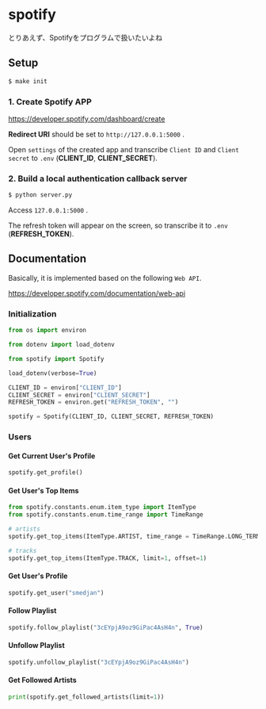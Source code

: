 # spotify

とりあえず、Spotifyをプログラムで扱いたいよね

## Setup

```bash
$ make init
```

### 1. Create Spotify APP

<https://developer.spotify.com/dashboard/create>

**Redirect URI** should be set to `http://127.0.0.1:5000` .

Open `settings` of the created app and transcribe `Client ID` and `Client secret` to `.env` (**CLIENT_ID**, **CLIENT_SECRET**).

### 2. Build a local authentication callback server

```bash
$ python server.py
```

Access `127.0.0.1:5000` .

The refresh token will appear on the screen, so transcribe it to `.env` (**REFRESH_TOKEN**).

## Documentation

Basically, it is implemented based on the following `Web API`.

<https://developer.spotify.com/documentation/web-api>

### Initialization

```python
from os import environ

from dotenv import load_dotenv

from spotify import Spotify

load_dotenv(verbose=True)

CLIENT_ID = environ["CLIENT_ID"]
CLIENT_SECRET = environ["CLIENT_SECRET"]
REFRESH_TOKEN = environ.get("REFRESH_TOKEN", "")

spotify = Spotify(CLIENT_ID, CLIENT_SECRET, REFRESH_TOKEN)
```

### Users

#### Get Current User's Profile

```python
spotify.get_profile()
```

#### Get User's Top Items

```python
from spotify.constants.enum.item_type import ItemType
from spotify.constants.enum.time_range import TimeRange

# artists
spotify.get_top_items(ItemType.ARTIST, time_range = TimeRange.LONG_TERM, limit=1)

# tracks
spotify.get_top_items(ItemType.TRACK, limit=1, offset=1)
```

#### Get User's Profile

```python
spotify.get_user("smedjan")
```

#### Follow Playlist

```python
spotify.follow_playlist("3cEYpjA9oz9GiPac4AsH4n", True)
```

#### Unfollow Playlist

```python
spotify.unfollow_playlist("3cEYpjA9oz9GiPac4AsH4n")
```

#### Get Followed Artists

```python
print(spotify.get_followed_artists(limit=1))
```

